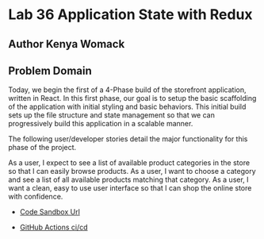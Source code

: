 # Lab 36  Application State with Redux

## Author Kenya Womack

## Problem Domain

Today, we begin the first of a 4-Phase build of the storefront application, written in React. In this first phase, our goal is to setup the basic scaffolding of the application with initial styling and basic behaviors. This initial build sets up the file structure and state management so that we can progressively build this application in a scalable manner.

The following user/developer stories detail the major functionality for this phase of the project.

As a user, I expect to see a list of available product categories in the store so that I can easily browse products.
As a user, I want to choose a category and see a list of all available products matching that category.
As a user, I want a clean, easy to use user interface so that I can shop the online store with confidence.

- [Code Sandbox Url](https://codesandbox.io/p/github/KenyaWomack/storefront/main?file=/package.json:1,1&workspaceId=74e570a2-0464-4872-a1b6-feb4865179af)

- [GitHub Actions ci/cd](https://github.com/KenyaWomack/storefront/actions/new)